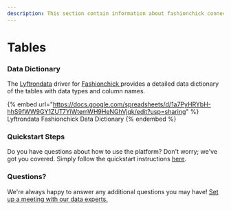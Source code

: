 ```yaml
---
description: This section contain information about fashionchick connector tables information
---
```


# Tables

### Data Dictionary

The [Lyftrondata](https://www.lyftrondata.com/) driver for [Fashionchick](https://www.lyftrondata.com/integration/fashionchick/)[ ](https://www.lyftrondata.com/integration/fashionchick/)provides a detailed data dictionary of the tables with data types and column names.

{% embed url="https://docs.google.com/spreadsheets/d/1a7PyHRYbH-hhS9fWW9GY1ZUT7YiWtemWH9HeNGhVjqk/edit?usp=sharing" %}
Lyftrondata Fashionchick Data Dictionary
{% endembed %}

### Quickstart Steps

Do you have questions about how to use the platform? Don't worry; we've got you covered. Simply follow the quickstart instructions [here](../../../../quickstart-steps.md).

### Questions? <a href="#questions" id="questions"></a>

We're always happy to answer any additional questions you may have! [Set up a meeting with our data experts.](https://www.lyftrondata.com/book-a-meeting/)

